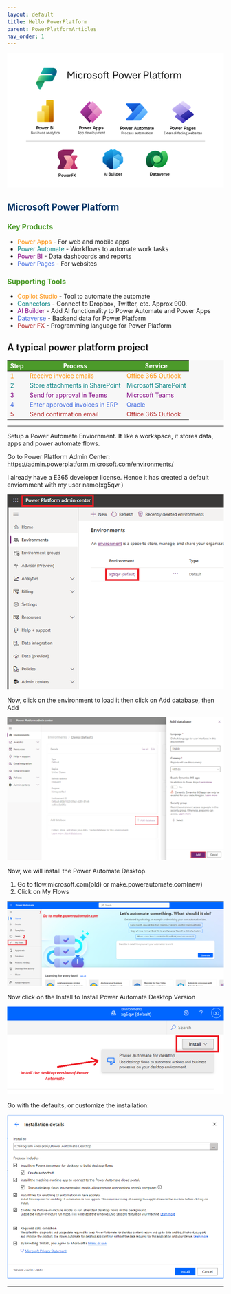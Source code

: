 ```yaml
---
layout: default
title: Hello PowerPlatform
parent: PowerPlatformArticles
nav_order: 1
---
```



![alt text](image-5.png)

<h2 style="color: #003366;">Microsoft Power Platform</h2>

<h3 style="color: #4C9A2A;">Key Products</h3>

<ul>
  <li><span style="color: #FF8C00;">Power Apps</span> - For web and mobile apps</li>
  <li><span style="color: #008080;">Power Automate</span> - Workflows to automate work tasks</li>
  <li><span style="color: #800080;">Power BI</span> - Data dashboards and reports</li>
  <li><span style="color: #4169E1;">Power Pages</span> - For websites</li>
</ul>

<h3 style="color: #4C9A2A;">Supporting Tools</h3>

<ul>
  <li><span style="color: #FF8C00;">Copilot Studio</span> - Tool to automate the automate</li>
  <li><span style="color: #008080;">Connectors</span> - Connect to Dropbox, Twitter, etc. Approx 900.</li>
  <li><span style="color: #800080;">AI Builder</span> - Add AI functionality to Power Automate and Power Apps</li>
  <li><span style="color: #4169E1;">Dataverse</span> - Backend data for Power Platform</li>
  <li><span style="color: #B22222;">Power FX</span> - Programming language for Power Platform</li>
</ul>


## A typical power platform project

<table style="background-color: #F7F7F7; color: #333333; width: 100%;">
  <thead style="background-color: #4C9A2A; color: #FFFFFF;">
    <tr>
      <th>Step</th>
      <th>Process</th>
      <th>Service</th>
    </tr>
  </thead>
  <tbody>
    <tr style="color: #FF8C00;">
      <td>1</td>
      <td>Receive invoice emails</td>
      <td>Office 365 Outlook</td>
    </tr>
    <tr style="color: #008080;">
      <td>2</td>
      <td>Store attachments in SharePoint</td>
      <td>Microsoft SharePoint</td>
    </tr>
    <tr style="color: #800080;">
      <td>3</td>
      <td>Send for approval in Teams</td>
      <td>Microsoft Teams</td>
    </tr>
    <tr style="color: #4169E1;">
      <td>4</td>
      <td>Enter approved invoices in ERP</td>
      <td>Oracle</td>
    </tr>
    <tr style="color: #B22222;">
      <td>5</td>
      <td>Send confirmation email</td>
      <td>Office 365 Outlook</td>
    </tr>
  </tbody>
</table>


---


Setup a Power Automate Enviornment. It like a workspace, it stores data, apps and power automate flows.

Go to Power Platform Admin Center: https://admin.powerplatform.microsoft.com/environments/

I already have a E365 developer license. Hence it has created a default enviornment with my user name(xg5qw )

 ![alt text](image.png)

Now, click on the environment to load it then click on Add database, then Add

![alt text](image-1.png)


Now, we will install the Power Automate Desktop.

1. Go to flow.microsoft.com(old) or make.powerautomate.com(new)
2. Click on My Flows

![alt text](image-2.png)

Now click on the Install to Install Power Automate Desktop Version

![alt text](image-3.png)

Go with the defaults, or customize the installation:

![alt text](image-4.png)

---